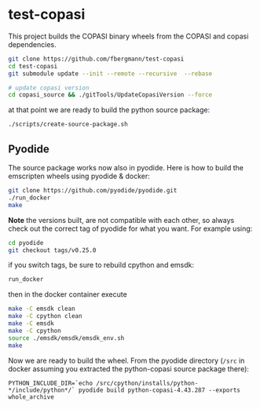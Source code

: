 # test-copasi
This project builds the COPASI binary wheels from the COPASI and copasi dependencies. 


```bash
git clone https://github.com/fbergmann/test-copasi
cd test-copasi
git submodule update --init --remote --recursive  --rebase

# update copasi version
cd copasi_source && ./gitTools/UpdateCopasiVersion --force
```

at that point we are ready to build the python source package:

```bash
./scripts/create-source-package.sh
```

## Pyodide
The source package works now also in pyodide. Here is how to build 
the emscripten wheels using pyodide & docker: 


```bash
git clone https://github.com/pyodide/pyodide.git
./run_docker
make

```

**Note** the versions built, are not compatible with each other, so always check out the correct tag of pyodide for what you want. For example using: 

```bash
cd pyodide 
git checkout tags/v0.25.0
```

if you switch tags, be sure to rebuild cpython and emsdk: 

```bash
run_docker
```

then in the docker container execute

```bash
make -C emsdk clean
make -C cpython clean
make -C emsdk
make -C cpython
source ./emsdk/emsdk/emsdk_env.sh
make
```


Now we are ready to build the wheel. From the pyodide directory (`/src` in docker assuming you extracted the python-copasi source package there):

```
PYTHON_INCLUDE_DIR=`echo /src/cpython/installs/python-*/include/python*/` pyodide build python-copasi-4.43.287 --exports whole_archive
```